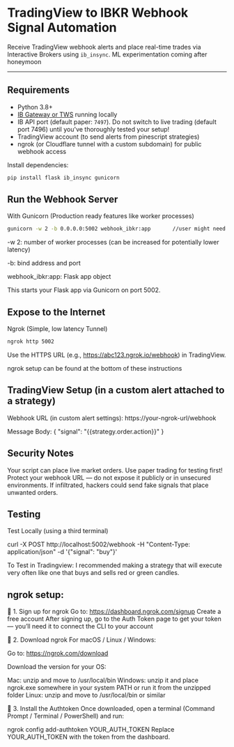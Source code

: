 # TradingView to IBKR Webhook Signal Automation

Receive TradingView webhook alerts and place real-time trades via Interactive Brokers using `ib_insync`.
ML experimentation coming after honeymoon

---

## Requirements

- Python 3.8+
- [IB Gateway or TWS](https://www.interactivebrokers.com/en/trading/ib-gateway.php) running locally
- IB API port (default paper: `7497`). Do not switch to live trading (default port 7496) until you've thoroughly tested your setup!
- TradingView account (to send alerts from pinescript strategies)
- ngrok (or Cloudflare tunnel with a custom subdomain) for public webhook access

Install dependencies:

```bash
pip install flask ib_insync gunicorn
```

## Run the Webhook Server

With Gunicorn (Production ready features like worker processes)
```bash
gunicorn -w 2 -b 0.0.0.0:5002 webhook_ibkr:app       //user might need to precede this command with "python3 -m"
```
-w 2: number of worker processes (can be increased for potentially lower latency)

-b: bind address and port

webhook_ibkr:app: Flask app object

This starts your Flask app via Gunicorn on port 5002.


## Expose to the Internet

Ngrok (Simple, low latency Tunnel)
```bash
ngrok http 5002
```
Use the HTTPS URL (e.g., https://abc123.ngrok.io/webhook) in TradingView.

ngrok setup can be found at the bottom of these instructions


## TradingView Setup (in a custom alert attached to a strategy)

Webhook URL (in custom alert settings):
https://your-ngrok-url/webhook

Message Body:
{
  "signal": "{{strategy.order.action}}"
}


## Security Notes

Your script can place live market orders. Use paper trading for testing first!
Protect your webhook URL — do not expose it publicly or in unsecured environments. If infiltrated, hackers could send fake signals that place unwanted orders.


## Testing

Test Locally (using a third terminal)

curl -X POST http://localhost:5002/webhook -H "Content-Type: application/json" -d '{"signal": "buy"}'


To Test in Tradingview: I recommended making a strategy that will execute very often like one that buys and sells red or green candles.


## ngrok setup:
🔸 1. Sign up for ngrok
Go to: https://dashboard.ngrok.com/signup
Create a free account
After signing up, go to the Auth Token page to get your token — you’ll need it to connect the CLI to your account

🔸 2. Download ngrok
For macOS / Linux / Windows:

Go to: https://ngrok.com/download

Download the version for your OS:

Mac: unzip and move to /usr/local/bin
Windows: unzip it and place ngrok.exe somewhere in your system PATH or run it from the unzipped folder
Linux: unzip and move to /usr/local/bin or similar

🔸 3. Install the Authtoken
Once downloaded, open a terminal (Command Prompt / Terminal / PowerShell) and run:

ngrok config add-authtoken YOUR_AUTH_TOKEN
Replace YOUR_AUTH_TOKEN with the token from the dashboard.
